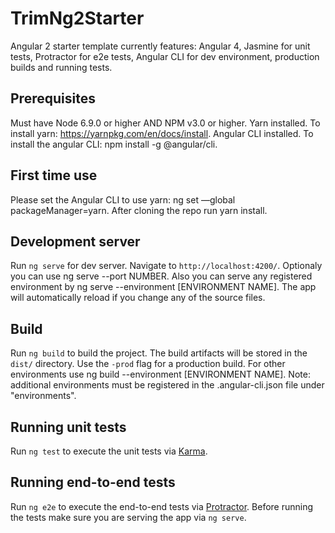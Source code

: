 # TrimNg2Starter

Angular 2 starter template currently features: Angular 4, Jasmine for unit tests, Protractor for e2e tests, Angular CLI for dev environment, production builds and running tests.

## Prerequisites

Must have Node 6.9.0 or higher AND NPM v3.0 or higher.
Yarn installed. To install yarn: https://yarnpkg.com/en/docs/install.
Angular CLI installed. To install the angular CLI: npm install -g @angular/cli.

## First time use

Please set the Angular CLI to use yarn: ng set —global packageManager=yarn.
After cloning the repo run yarn install.

## Development server

Run `ng serve` for dev server. Navigate to `http://localhost:4200/`. 
Optionaly you can use ng serve --port NUMBER.  Also you can serve any registered environment by ng serve --environment [ENVIRONMENT NAME]. The app will automatically reload if you change any of the source files.

## Build

Run `ng build` to build the project. The build artifacts will be stored in the `dist/` directory. Use the `-prod` flag for a production build. For other environments use ng build --environment [ENVIRONMENT NAME]. Note: additional environments must be registered in the .angular-cli.json file under "environments".

## Running unit tests

Run `ng test` to execute the unit tests via [Karma](https://karma-runner.github.io).

## Running end-to-end tests

Run `ng e2e` to execute the end-to-end tests via [Protractor](http://www.protractortest.org/).
Before running the tests make sure you are serving the app via `ng serve`.

